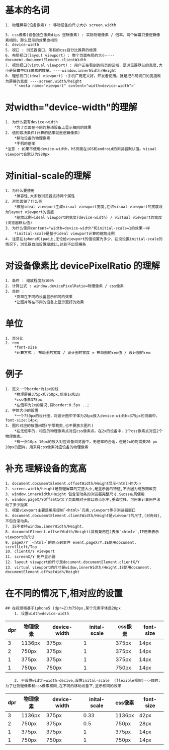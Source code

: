 # 基本的名词
    1. 物理屏幕(设备像素) : 移动设备的尺寸大小 screen.width
   <!--  2. css像素(设备独立像素dips) : 抽象单位，在不同设备不同环境会相对应不同的物理像素 -->
    3. css像素(设备独立像素dips 逻辑像素) : 实际物理像素 / 倍率，两个屏幕只要逻辑像素相同，那么显示的效果也相同
    4. device-width 
    5. 视口 : 浏览器窗口，所有的css百分比推算的根源
    6. 布局视口(layout viewport) : 整个页面布局的大小----document.documentElement.clientWidth
    7. 视觉视口(vistual viewport) : 用户正在看到的网页的区域，是浏览器默认的宽度,大小是屏幕中CSS像素的数量。----window.innerWidth/Height
    8. 理想视口(ideal viewport) :手机厂商定义好，开发者使用。就是把布局视口的宽度改为屏幕的宽度 ----screen.width/height
        *`<meta name="viewport" content="width=device-width">`

# 对width="device-width"的理解
    1. 为什么要有device-width
        *为了页面在不同的移动设备上显示相同的效果
    2. 值的取决条件(计算的结果就是逻辑像素)
        *移动设备的物理像素
        *手机的倍率
    *注意 : 如果不使用device-width，h5页面在iOS和android的浏览器默认值。visual viewport会默认为980px
# 对initial-scale的理解
    1. 为什么要使用
        *兼容性,大多数浏览器支持两个属性
    2. 对页面做了什么事
        *根据ideal viewport生成visual viewport宽度,在讲visual viewport的宽度设为layout viewport的宽度
        *缩放比例=ideal viewport的宽度(device-width) / vistual viewport的宽度(浏览器默认值)
    3. 为什么使用content="width=device-width"和initial-scale=1的效果一样
        *initial-scale是基于ideal viewport计算的缩放比例
    4. 注意在iphone和ipad上,无论给viewport的值设置为多少，在没设置initial-scale的情况下，浏览器自动设置缩放比,达到不出现横条
# 对设备像素比 devicePixelRatio 的理解
    1. 条件 : 缩放程度为100%
    2. 计算公式 : window.devicePixelRatio=物理像素 / css像素 
    3. 目的 : 
        *页面在不同的设备显示相同的效果
        *让图片等在不同的设备上显示更好的效果
# 单位
    1. 百分比
    2. rem
        *font-size
        *计算方式 : 布局图的宽度 / 设计图的宽度 = 布局图的rem值 / 设计图的rem

# 例子
    1. 定义一个border为1px的线
        *物理屏幕375px和750px,倍率1x和2x 
        *css像素375px
        *在倍率为2x的情况,将border:0.5px ..;
    2. 字体大小的设置
        *一个750px的设计图，将设计图中字体为28px放入device-width=375px的页面中，font-size:14px;
    3. 图片对应的放置问题(宁愿裁剪,也不要放大图片)
        *在无倍率的，相应的物理像素点对应css像素点。在2x的设备中，1个css像素点对应2个物理像素。
        *有一张10px 10px的放入对应设备浏览器中，无倍率的合适，但是2x的则需要20 px 20px的图片，用来将css像素对应设备的物理像素
# 补充 理解设备的宽高
    1. document.documentElement.offsetWidth/Height显示<html>的大小
    2. screen.width/height是物理屏幕的完整大小,是显示器的特征,不会因为缩放而改变
    3. window.innerWidth/Height 包含滚动条的浏览器完整尺寸,供css布局使用
    4. window.pageX/YOffset定义了页面相对于窗口原点水平,垂直位移。可用来计算用户滚动了多少距离
    5. 视窗viewport主要是用来控制`<html>`元素,viewport等于浏览器窗口
    6. document.docuemntElement.clientWidth/Height是viewport的尺寸,(对角线),不包含滚动条。
    7. IE不支持window.innerWidth/Height.
    8. documentElement.offsetWidth/Height(具有兼用性)表示`<html>`,IE用来表示viewport的尺寸
    9. pageX/Y `<html>`的原点到事件 event.pageX/Y.IE使用document. scrollLeft/Top
    10. clientX/Y viewport
    11. screenX/Y 用户显示器
    12. layout viewport的尺寸是document.documentElement.clientX/Y
    13. virtual viewport的尺寸是widow,innerWidth/Height.IE使用document. documentElement.offsetWidh/Height


# 在不同的情况下,相对应的设置
    ## 在视觉稿基于iphone5 (dpr=2)为750px,某个元素字体是28px
        1. 设置width=device-width
|dpr|物理像素|device-width|inital-scale|css像素|font-size|
| --|--------|------------|------------|-------|---------|
|  3|  1136px|  375px     |      1     | 375px |  14px   |
|  2|  750px |  375px     |      1     | 375px |  14px   |
|  1|  375px |  375px     |      1     | 375px |  14px   |
|  1|  750px |  750px     |      1     | 750px |  14px   |
        2. 不设置width=width-decive,设置inital-scale  (flexible框架)-->目的:为了让物理像素和css像素相同,在不同的移动设备下,显示相同的效果
  dpr |  物理像素  | device-width  |  inital-scale  |  css像素  | font-size  
------|------------|---------------|----------------|-----------|----------
  3   |  1136px    |  375px        |       0.33     |  1136px   |  42px     
  2   |   750px    |  375px        |       0.5      |   750px   |  28px     
  1   |   375px    |  375px        |       1        |   375px   |  14px     
  1   |   750px    |  750px        |       1        |   750px   |  14px     


